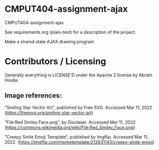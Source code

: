 CMPUT404-assignment-ajax
==============================

CMPUT404-assignment-ajax

See requirements.org (plain-text) for a description of the project.

Make a shared state AJAX drawing program

Contributors / Licensing
========================

Generally everything is LICENSE'D under the Apache 2 license by Abram Hindle.


## Image references:
"Smiling Star Vector Art", published by Free SVG. Accessed Mar 11, 2022. (https://freesvg.org/smiling-star-vector-art)

"File:Red Smiley Face.png", by Disclaser. Accessed Mar 11, 2022 (https://commons.wikimedia.org/wiki/File:Red_Smiley_Face.png)

"Creepy Smile Emoji Template", published by Imgflip. Accessed Mar 11, 2022. (https://imgflip.com/memetemplate/212631143/creepy-smile-emoji)
